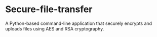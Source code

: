 # Secure-file-transfer
A Python-based command-line application that securely encrypts and uploads files using AES and RSA cryptography.
